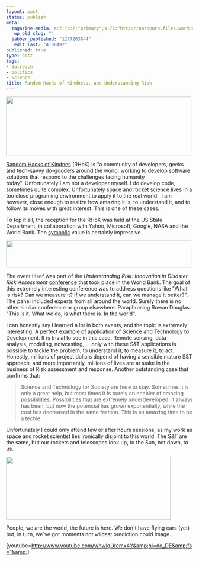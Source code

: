 ```yaml
--- 
layout: post
status: publish
meta: 
  tagazine-media: a:7:{s:7:"primary";s:72:"http://nasonurb.files.wordpress.com/2010/06/4671896917_090c74fba6_b.jpeg";s:6:"images";a:3:{s:72:"http://nasonurb.files.wordpress.com/2010/06/4671896917_090c74fba6_b.jpeg";a:6:{s:8:"file_url";s:72:"http://nasonurb.files.wordpress.com/2010/06/4671896917_090c74fba6_b.jpeg";s:5:"width";s:4:"1017";s:6:"height";s:3:"326";s:4:"type";s:5:"image";s:4:"area";s:6:"331542";s:9:"file_path";s:0:"";}s:57:"http://nasonurb.files.wordpress.com/2010/06/urheader.jpeg";a:6:{s:8:"file_url";s:57:"http://nasonurb.files.wordpress.com/2010/06/urheader.jpeg";s:5:"width";s:3:"955";s:6:"height";s:3:"140";s:4:"type";s:5:"image";s:4:"area";s:6:"133700";s:9:"file_path";s:0:"";}s:71:"http://nasonurb.files.wordpress.com/2010/06/4112729553_cf45a953f0_b.jpg";a:6:{s:8:"file_url";s:71:"http://nasonurb.files.wordpress.com/2010/06/4112729553_cf45a953f0_b.jpg";s:5:"width";s:3:"444";s:6:"height";s:3:"169";s:4:"type";s:5:"image";s:4:"area";s:5:"75036";s:9:"file_path";s:0:"";}}s:6:"videos";a:0:{}s:11:"image_count";s:1:"3";s:6:"author";s:7:"4180497";s:7:"blog_id";s:7:"8438084";s:9:"mod_stamp";s:19:"2010-07-22 17:47:18";}
  _wp_old_slug: ""
  jabber_published: "1277263844"
  _edit_last: "4180497"
published: true
type: post
tags: 
- Outreach
- politics
- Science
title: Random Hacks of Kindness, and Understanding Risk
---
```

<a href="http://www.flickr.com/photos/nasonurb/4671896917/in/set-72157624209812710/"><img class="aligncenter size-full wp-image-810" title="2010-06-04 18.30.53" src="http://nasonurb.files.wordpress.com/2010/06/4671896917_090c74fba6_b.jpeg" alt="" width="500" height="160" /></a>

<a href="http://www.rhok.org/">Random Hacks of Kindnes</a> (RHoK) is "a community of developers, geeks and tech-savvy do-gooders around the world, working to develop software solutions that respond to the challenges facing humanity today". Unfortunately I am not a developer myself. I do develop code, sometimes quite complex. Unfortunately space and rocket science lives in a too close programing environment to apply it to the real world.  I am however, close enough to realize how amazing it is, to understand it, and to follow its moves with great interest. This is one of these cases.

To top it all, the reception for the RHoK was held at the US State Department, in collaboration with Yahoo, Microsoft, Google, NASA and the World Bank. The <a href="http://twitter.com/brunosan/status/15451376968">symbolic</a> value is certainly impressive.

<a href="http://community.understandrisk.org/"><img class="aligncenter size-full wp-image-811" title="URheader" src="http://nasonurb.files.wordpress.com/2010/06/urheader.jpeg" alt="" width="500" height="73" /></a>

<!--more-->The event itlsef was part of the <em>Understanding Risk: Innovation in Disaster Risk Assessment</em> <a href="http://community.understandrisk.org/">conference</a> that took place in the World Bank. The goal of this extremely interesting conference was to address questions like "What is risk? Can we measure it? If we understand it, can we manage it better?". The panel included experts from all around the world. Surely there is no other similar conference or group elsewhere. Paraphrasing Rowan Douglas "This is it. What we do, is what there is. In the world".

I can honestly say I learned a lot in both events, and the topic is extremely interesting. A perfect example of application of Science and Technology to Development. It is trivial to see in this case. Remote sensing, data analysis, modeling, nowcasting, ... only with these S&amp;T applications is possible to tackle the problem, to understand it, to measure it, to act. Honestly, millions of project dollars depend of having a sensible mature S&amp;T approach, and more importantly, millions of lives are at stake in the business of Risk assessment and response. Another outstanding case that confirms that:
<blockquote>Science and Technology for Society are here to stay. Sometimes it is only a great help, but most times it is purely an enabler of amazing possibilities. Possibilities that are extremely underdeveloped. It always has been, but now the potencial has grown exponentially, while the cost has decreased in the same fashion. This is an amazing time to be a techie.</blockquote>
Unfortunately I could only attend few or after hours sessions, as my work as space and rocket scientist lies ironically disjoint to this world. The S&amp;T are the same, but our rockets and telescopes look up, to the Sun, not down, to us.

<a href="http://www.flickr.com/photos/oddwick/4112729553/in/photostream/"><img class="aligncenter size-full wp-image-813" title="4112729553_cf45a953f0_b" src="http://nasonurb.files.wordpress.com/2010/06/4112729553_cf45a953f0_b.jpg" alt="" width="444" height="169" /></a>

People, we are the world, the future is here. We don´t have flying cars (yet) but, in turn, we´ve got moments not wildest prediction could image...

[youtube=http://www.youtube.com/v/hwlqUremx4Y&amp;hl=de_DE&amp;fs=1&amp;]
